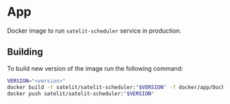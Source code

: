 # App

Docker image to run `satelit-scheduler` service in production.

## Building

To build new version of the image run the following command:

``` sh
VERSION="<version>"
docker build -t satelit/satelit-scheduler:"$VERSION" -f docker/app/Dockerfile .
docker push satelit/satelit-scheduler:"$VERSION"
```
